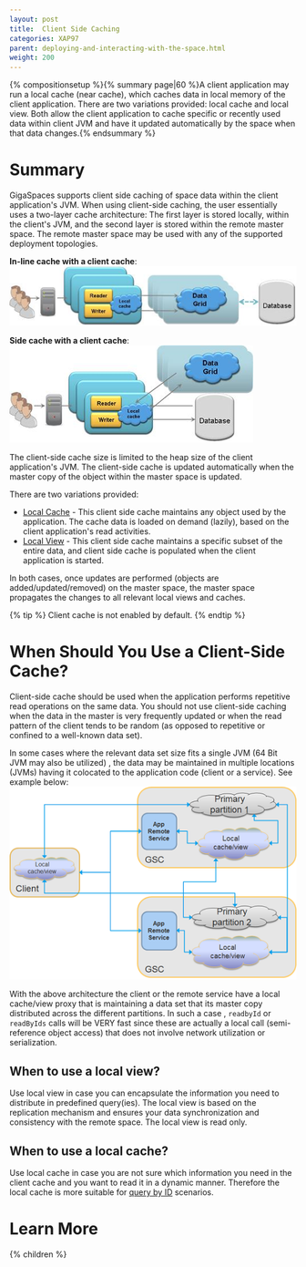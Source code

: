 ```yaml
---
layout: post
title:  Client Side Caching
categories: XAP97
parent: deploying-and-interacting-with-the-space.html
weight: 200
---
```


{% compositionsetup %}{% summary page|60 %}A client application may run a local cache (near cache), which caches data in local memory of the client application. There are two variations provided: local cache and local view. Both allow the client application to cache specific or recently used data within client JVM and have it updated automatically by the space when that data changes.{% endsummary %}

# Summary

GigaSpaces supports client side caching of space data within the client application's JVM. When using client-side caching, the user essentially uses a two-layer cache architecture: The first layer is stored locally, within the client's JVM, and the second layer is stored within the remote master space. The remote master space may be used with any of the supported deployment topologies.

**In-line cache with a client cache**:
![in-line_cache-local-cache.jpg](/attachment_files/in-line_cache-local-cache.jpg)

**Side cache with a client cache**:
![side-cache-local-cache.jpg](/attachment_files/side-cache-local-cache.jpg)

The client-side cache size is limited to the heap size of the client application's JVM. The client-side cache is updated automatically when the master copy of the object within the master space is updated.

There are two variations provided:

- [Local Cache](./local-cache.html) - This client side cache maintains any object used by the application. The cache data is loaded on demand (lazily), based on the client application's read activities.
- [Local View](./local-view.html) - This client side cache maintains a specific subset of the entire data, and client side cache is populated when the client application is started.

In both cases, once updates are performed (objects are added/updated/removed) on the master space, the master space propagates the changes to all relevant local views and caches.

{% tip %}
Client cache is not enabled by default.
{% endtip %}

# When Should You Use a Client-Side Cache?

Client-side cache should be used when the application performs repetitive read operations on the same data. You should not use client-side caching when the data in the master is very frequently updated or when the read pattern of the client tends to be random (as opposed to repetitive or confined to a well-known data set).

In some cases where the relevant data set size fits a single JVM (64 Bit JVM may also be utilized) , the data may be maintained in multiple locations (JVMs) having it colocated to the application code (client or a service). See example below:
![local-cache-real-life.jpg](/attachment_files/local-cache-real-life.jpg)

With the above architecture the client or the remote service have a local cache/view proxy that is maintaining a data set that its master copy distributed across the different partitions. In such a case , `readbyId` or `readByIds` calls will be VERY fast since these are actually a local call (semi-reference object access) that does not involve network utilization or serialization.

## When to use a local view?

Use local view in case you can encapsulate the information you need to distribute in predefined query(ies). The local view is based on the replication mechanism and ensures your data synchronization and consistency with the remote space. The local view is read only.

## When to use a local cache?

Use local cache in case you are not sure which information you need in the client cache and you want to read it in a dynamic manner. Therefore the local cache is more suitable for [query by ID](./id-queries.html) scenarios.

# Learn More

{% children %}
